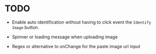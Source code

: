 # TODO

- Enable auto identification without having to click event the `Identify Image` button.

- Spinner or loading message when uploading image

- Regex or alternative to onChange for the paste image url input

